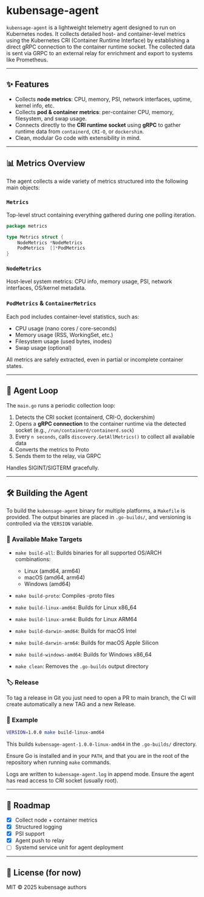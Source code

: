 # kubensage-agent

`kubensage-agent` is a lightweight telemetry agent designed to run on Kubernetes nodes. It collects detailed host- and
container-level metrics using the Kubernetes CRI (Container Runtime Interface) by establishing a direct gRPC connection
to the container runtime socket. The collected data is sent via GRPC to an external relay for enrichment and export to
systems like Prometheus.

---

## ✨ Features

* Collects **node metrics**: CPU, memory, PSI, network interfaces, uptime, kernel info, etc.
* Collects **pod & container metrics**: per-container CPU, memory, filesystem, and swap usage.
* Connects directly to the **CRI runtime socket** using **gRPC** to gather runtime data from `containerd`, `CRI-O`, or
  `dockershim`.
* Clean, modular Go code with extensibility in mind.

---

## 📊 Metrics Overview

The agent collects a wide variety of metrics structured into the following main objects:

### `Metrics`

Top-level struct containing everything gathered during one polling iteration.

```go
package metrics

type Metrics struct {
	NodeMetrics *NodeMetrics
	PodMetrics  []*PodMetrics
}

```

### `NodeMetrics`

Host-level system metrics: CPU info, memory usage, PSI, network interfaces, OS/kernel metadata.

### `PodMetrics` & `ContainerMetrics`

Each pod includes container-level statistics, such as:

* CPU usage (nano cores / core-seconds)
* Memory usage (RSS, WorkingSet, etc.)
* Filesystem usage (used bytes, inodes)
* Swap usage (optional)

All metrics are safely extracted, even in partial or incomplete container states.

---

## 🔄 Agent Loop

The `main.go` runs a periodic collection loop:

1. Detects the CRI socket (containerd, CRI-O, dockershim)
2. Opens a **gRPC connection** to the container runtime via the detected socket (e.g.,
   `/run/containerd/containerd.sock`)
3. Every `n seconds`, calls `discovery.GetAllMetrics()` to collect all available data
4. Converts the metrics to Proto
5. Sends them to the relay, via GRPC

Handles SIGINT/SIGTERM gracefully.

---

## 🛠️ Building the Agent

To build the `kubensage-agent` binary for multiple platforms, a `Makefile` is provided.
The output binaries are placed in `.go-builds/`, and versioning is controlled via the `VERSION` variable.

### 🔧 Available Make Targets

* `make build-all`: Builds binaries for all supported OS/ARCH combinations:

    * Linux (amd64, arm64)
    * macOS (amd64, arm64)
    * Windows (amd64)

* `make build-proto`: Compiles -proto files

* `make build-linux-amd64`: Builds for Linux x86\_64

* `make build-linux-arm64`: Builds for Linux ARM64

* `make build-darwin-amd64`: Builds for macOS Intel

* `make build-darwin-arm64`: Builds for macOS Apple Silicon

* `make build-windows-amd64`: Builds for Windows x86\_64

* `make clean`: Removes the `.go-builds` output directory

### 🏷️ Release

To tag a release in Git you just need to open a PR to main branch, the CI will create automatically a new TAG and a new
Release.

### 🧪 Example

```bash
VERSION=1.0.0 make build-linux-amd64
```

This builds `kubensage-agent-1.0.0-linux-amd64` in the `.go-builds/` directory.

Ensure Go is installed and in your `PATH`, and that you are in the root of the repository when running `make` commands.

Logs are written to `kubensage-agent.log` in append mode. Ensure the agent has read access to CRI socket (usually root).

---

## 📡 Roadmap

* [x] Collect node + container metrics
* [x] Structured logging
* [x] PSI support
* [x] Agent push to relay
* [ ] Systemd service unit for agent deployment

---

## 📄 License (for now)

MIT © 2025 kubensage authors



